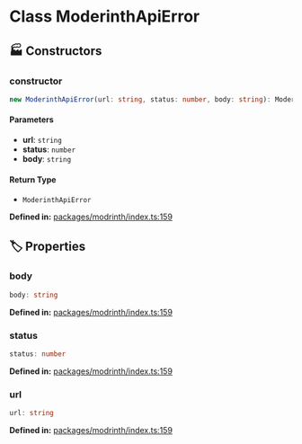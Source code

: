 # Class ModerinthApiError

## 🏭 Constructors

### constructor

```ts
new ModerinthApiError(url: string, status: number, body: string): ModerinthApiError
```
#### Parameters

- **url**: `string`
- **status**: `number`
- **body**: `string`
#### Return Type

- `ModerinthApiError`

<p style="font-size: 14px; color: var(--vp-c-text-2)">
<strong>Defined in:</strong> <a href="https://github.com/voxelum/minecraft-launcher-core-node/blob/master/packages/modrinth/index.ts#L159" target="_blank" rel="noreferrer">packages/modrinth/index.ts:159</a>
</p>


## 🏷️ Properties

### body <Badge type="tip" text="readonly" />

```ts
body: string
```
<p style="font-size: 14px; color: var(--vp-c-text-2)">
<strong>Defined in:</strong> <a href="https://github.com/voxelum/minecraft-launcher-core-node/blob/master/packages/modrinth/index.ts#L159" target="_blank" rel="noreferrer">packages/modrinth/index.ts:159</a>
</p>


### status <Badge type="tip" text="readonly" />

```ts
status: number
```
<p style="font-size: 14px; color: var(--vp-c-text-2)">
<strong>Defined in:</strong> <a href="https://github.com/voxelum/minecraft-launcher-core-node/blob/master/packages/modrinth/index.ts#L159" target="_blank" rel="noreferrer">packages/modrinth/index.ts:159</a>
</p>


### url <Badge type="tip" text="readonly" />

```ts
url: string
```
<p style="font-size: 14px; color: var(--vp-c-text-2)">
<strong>Defined in:</strong> <a href="https://github.com/voxelum/minecraft-launcher-core-node/blob/master/packages/modrinth/index.ts#L159" target="_blank" rel="noreferrer">packages/modrinth/index.ts:159</a>
</p>


